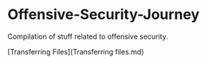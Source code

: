 # Offensive-Security-Journey

Compilation of stuff related to offensive security.

[Transferring Files](Transferring files.md)

